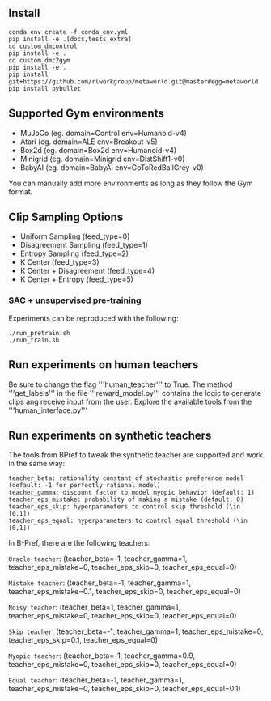 ## Install

```
conda env create -f conda_env.yml
pip install -e .[docs,tests,extra]
cd custom_dmcontrol
pip install -e .
cd custom_dmc2gym
pip install -e .
pip install git+https://github.com/rlworkgroup/metaworld.git@master#egg=metaworld
pip install pybullet
```

## Supported Gym environments

- MuJoCo (eg. domain=Control env=Humanoid-v4)
- Atari (eg. domain=ALE env=Breakout-v5)
- Box2d (eg. domain=Box2d env=Humanoid-v4)
- Minigrid (eg. domain=Minigrid env=DistShift1-v0)
- BabyAI (eg. domain=BabyAI env=GoToRedBallGrey-v0)

You can manually add more environments as long as they follow the Gym format.

## Clip Sampling Options

- Uniform Sampling        (feed_type=0)
- Disagreement Sampling   (feed_type=1)
- Entropy Sampling        (feed_type=2)
- K Center                (feed_type=3)
- K Center + Disagreement (feed_type=4)
- K Center + Entropy      (feed_type=5)

### SAC + unsupervised pre-training

Experiments can be reproduced with the following:

```
./run_pretrain.sh 
./run_train.sh 
```

## Run experiments on human teachers
Be sure to change the flag '''human_teacher''' to True.
The method '''get_labels''' in the file '''reward_model.py''' contains the logic to generate clips ang receive input from the user. Explore the available tools from the '''human_interface.py'''

## Run experiments on synthetic teachers

The tools from BPref to tweak the synthetic teacher are supported and work in the same way:

```
teacher_beta: rationality constant of stochastic preference model (default: -1 for perfectly rational model)
teacher_gamma: discount factor to model myopic behavior (default: 1)
teacher_eps_mistake: probability of making a mistake (default: 0)
teacher_eps_skip: hyperparameters to control skip threshold (\in [0,1])
teacher_eps_equal: hyperparameters to control equal threshold (\in [0,1])
```

In B-Pref, there are the following teachers:

`Oracle teacher`: (teacher_beta=-1, teacher_gamma=1, teacher_eps_mistake=0, teacher_eps_skip=0, teacher_eps_equal=0)

`Mistake teacher`: (teacher_beta=-1, teacher_gamma=1, teacher_eps_mistake=0.1, teacher_eps_skip=0, teacher_eps_equal=0)

`Noisy teacher`: (teacher_beta=1, teacher_gamma=1, teacher_eps_mistake=0, teacher_eps_skip=0, teacher_eps_equal=0)

`Skip teacher`: (teacher_beta=-1, teacher_gamma=1, teacher_eps_mistake=0, teacher_eps_skip=0.1, teacher_eps_equal=0)

`Myopic teacher`: (teacher_beta=-1, teacher_gamma=0.9, teacher_eps_mistake=0, teacher_eps_skip=0, teacher_eps_equal=0)

`Equal teacher`: (teacher_beta=-1, teacher_gamma=1, teacher_eps_mistake=0, teacher_eps_skip=0, teacher_eps_equal=0.1)

